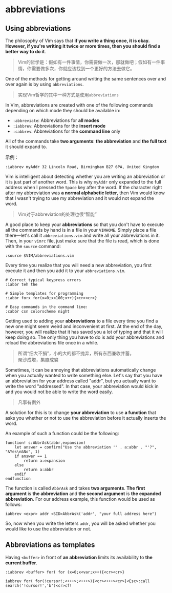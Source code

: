 # abbreviations

## Using abbreviations

The philosophy of Vim says that **if you write a thing once, it is okay. However, if you're writing it twice or more times, then you should find a better way to do it**.

> Vim的哲学是：假如有一件事情，你需要做一次，那就做吧；假如有一件事情，你需要做多次，你就应该找到一个更好的方法去做它。

One of the methods for getting around writing the same sentences over and over again is by using `abbreviations`.

> 实现Vim哲学的其中一种方式是使用`abbreviations`

In Vim, abbreviations are created with one of the following commands depending on which mode they should be available in:

- `:abbreviate`: Abbreviations for **all modes**
- `:iabbrev`: Abbreviations for the **insert mode**
- `:cabbrev`: Abbreviations for the **command line** only

All of the commands take **two arguments**: **the abbreviation** and **the full text** it should expand to.

示例：

```vim
:iabbrev myAddr 32 Lincoln Road, Birmingham B27 6PA, United Kingdom
```

Vim is intelligent about detecting whether you are writing an abbreviation or it is just part of another word. This is why `myAddr` only expanded to the full address when I pressed the `Space` key after the word. If the character right after my abbreviation was **a normal alphabetic letter**, then Vim would know that I wasn't trying to use my abbreviation and it would not expand the word.

> Vim对于abbreviation的处理也很“智能”

A good place to keep your **abbreviations** so that you don't have to execute all the commands by hand is in a file in your `VIMHOME`. Simply place a file there—let's call it `abbreviations.vim` and write all your abbreviations in it. Then, in your `vimrc` file, just make sure that the file is read, which is done with the `source` command:

```vim
:source $VIM/abbreviations.vim
```

Every time you realize that you will need a new abbreviation, you first execute it and then you add it to your `abbreviations.vim`.

```vim
# Correct typical keypress errors
:iabbr teh the

# Simple templates for programming
:iabbr forx for(x=0;x<100;x++){<cr><cr>}

# Easy commands in the command line:
:cabbr csn colorscheme night
```

Getting used to adding your **abbreviations** to a file every time you find a new one might seem weird and inconvenient at first. At the end of the day, however, you will realize that it has saved you a lot of typing and that it will keep doing so. The only thing you have to do is add your abbreviations and reload the abbreviations file once in a while.

> 所谓“细大不捐”，小的大的都不抛弃，所有东西兼收并蓄。  
> 聚沙成塔，集腋成裘

Sometimes, it can be annoying that abbreviations automatically change when you actually wanted to write something else. Let's say that you have an abbreviation for your address called "addr", but you actually want to write the word "addressed". In that case, your abbreviation would kick in and you would not be able to write the word easily.

> 凡事有例外

A solution for this is to change **your abbreviation** to use **a function** that asks you whether or not to use the abbreviation before it actually inserts the word.

An example of such a function could be the following:

```vim
function! s:AbbrAsk(abbr,expansion)
    let answer = confirm("Use the abbreviation '" . a:abbr . "'?", "&Yes\n&No", 1)
    if answer == 1
        return a:expansion
    else
        return a:abbr
    endif
endfunction
```

The function is called `AbbrAsk` and takes **two arguments**. **The first argument** is **the abbreviation** and **the second argument** is **the expanded abbreviation**. For our address example, this function would be used as follows:

```vim
iabbrev <expr> addr <SID>AbbrAsk('addr', "your full address here")
```

So, now when you write the letters `addr`, you will be asked whether you would like to use the abbreviation or not.

## Abbreviations as templates

Having `<buffer>` in front of **an abbreviation** limits its availability to **the current buffer**.

```vim
:iabbrev <buffer> for( for (x=0;x<var;x++){<cr><cr>}
```

```vim
iabbrev for( for(!cursor!;<+++>;<+++>){<cr><+++><cr>}<Esc>:call search('!cursor!','b')<cr>cf!
```
